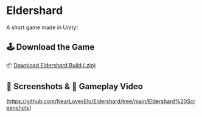 # Eldershard

A short game made in Unity!

## 🕹️ Download the Game

📦 [Download Eldershard Build (.zip)](https://drive.google.com/file/d/1k7xGRP8uqXcXtXOVYHQ4wjTbCpAyEMQX/view?usp=sharing)

## 📸 Screenshots & 🎥 Gameplay Video

(https://github.com/NearLovesElo/Eldershard/tree/main/Eldershard%20Screenshots)


